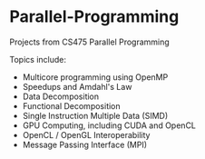 # Parallel-Programming
Projects from CS475 Parallel Programming

Topics include:
- Multicore programming using OpenMP
- Speedups and Amdahl's Law
- Data Decomposition
- Functional Decomposition
- Single Instruction Multiple Data (SIMD)
- GPU Computing, including CUDA and OpenCL
- OpenCL / OpenGL Interoperability
- Message Passing Interface (MPI)
